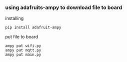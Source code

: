 

### using adafruits-ampy to download file to board

installing 
```
pip install adafruit-ampy
```




put file to board

```
ampy put wifi.py
ampy put mqtt.py
ampy put main.py
```

